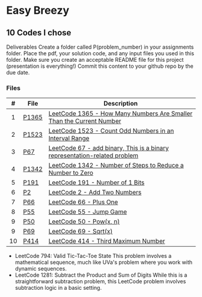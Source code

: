 # Easy Breezy
## 10 Codes I chose

Deliverables
Create a folder called P(problem_number) in your assignments folder.
Place the pdf, your solution code, and any input files you used in this folder.
Make sure you create an acceptable README file for this project (presentation is everything!)
Commit this content to your github repo by the due date.

### Files

|   #   | File                       | Description                                                |
| :---: | -------------------------- | ---------------------------------------------------------- |
|  1  | [P1365](./P1365) | [LeetCode 1365 - How Many Numbers Are Smaller Than the Current Number](./P1365/How_Many_Numbers_Are_Smaller_Than_the_Current_Number.cpp)|
|  2  | [P1523](./P1523) | [LeetCode 1523 - Count Odd Numbers in an Interval Range](./P1523/Count_Odd_Numbers.cpp)|
|  3  | [P67](./P67) |   [LeetCode 67 - add binary, This is a binary representation-related problem](./P67/Add_Binary.cpp) |
|  4  | [P1342](./P1342) | [LeetCode 1342 - Number of Steps to Reduce a Number to Zero](./P1342/Number_Of_Steps_Zero.cpp)|
|  5  | [P191](./P191) | [LeetCode 191 - Number of 1 Bits](./P191/Number_of_1_Bits.cpp)|
|  6  | [P2](./P2) | [LeetCode 2 - Add Two Numbers](./P2/Add_Two_Numbers.cpp)|
|  7  | [P66](./66) | [LeetCode 66 - Plus One](./P66/Plus_One.cpp)|
|  8  | [P55](./P55) | [LeetCode 55 - Jump Game](./P55/Jump_Game.cpp)|
|  9  | [P50](./P50) | [LeetCode 50 - Pow(x, n)](./P50/Pow(x,n).cpp)|
|  9 | [P69](./P69) | [LeetCode 69 - Sqrt(x)](./P69/Sqrt.cpp)|
|  10 | [P414](./P414) | [LeetCode 414 - Third Maximum Number](./P414/Third_Max.cpp)|


- LeetCode 794: Valid Tic-Tac-Toe State
This problem involves a mathematical sequence, much like UVa's problem where you work with dynamic sequences.
- LeetCode 1281: Subtract the Product and Sum of Digits
While this is a straightforward subtraction problem, this LeetCode problem involves subtraction logic in a basic setting.
